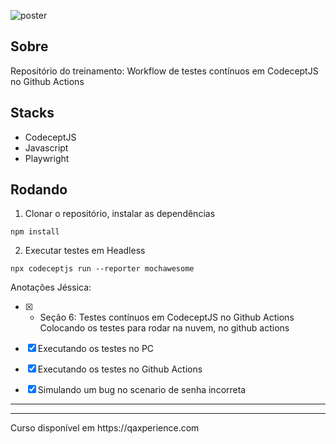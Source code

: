 ![poster](./.github/poster.png)

## Sobre

Repositório do treinamento: Workflow de testes contínuos em CodeceptJS no Github Actions

## Stacks
- CodeceptJS
- Javascript
- Playwright

## Rodando

1. Clonar o repositório, instalar as dependências
```
npm install
```

2. Executar testes em Headless
```
npx codeceptjs run --reporter mochawesome 
```

Anotações Jéssica:
- [X] + Seção 6: Testes contínuos em CodeceptJS no Github Actions
Colocando os testes para rodar na nuvem, no github actions

- [X] Executando os testes no PC
- [X] Executando os testes no Github Actions
- [X] Simulando um bug no scenario de senha incorreta

--------------------------------

<hr>
Curso disponível em https://qaxperience.com

